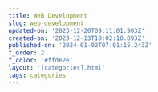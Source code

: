```yaml
---
title: Web Development
slug: web-development
updated-on: '2023-12-20T09:11:01.903Z'
created-on: '2023-12-13T10:02:10.893Z'
published-on: '2024-01-02T07:01:15.243Z'
f_order: 2
f_color: '#ffde2e'
layout: '[categories].html'
tags: categories
---
```



